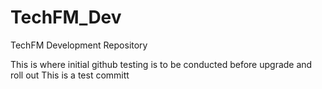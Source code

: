# TechFM_Dev
TechFM Development Repository

This is where initial github testing is to be conducted before upgrade and roll out
This is a test committ
